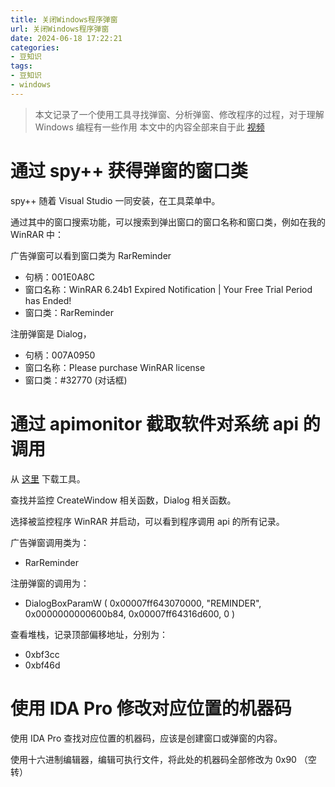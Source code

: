 ```yaml
---
title: 关闭Windows程序弹窗
url: 关闭Windows程序弹窗
date: 2024-06-18 17:22:21
categories:
- 豆知识
tags:
- 豆知识
- windows
---
```


> 本文记录了一个使用工具寻找弹窗、分析弹窗、修改程序的过程，对于理解 Windows 编程有一些作用
> 本文中的内容全部来自于此 [视频](https://www.bilibili.com/video/BV1YM4m1m7qc)

<!-- more -->

# 通过 spy++ 获得弹窗的窗口类

spy++ 随着 Visual Studio 一同安装，在工具菜单中。

通过其中的窗口搜索功能，可以搜索到弹出窗口的窗口名称和窗口类，例如在我的 WinRAR 中：

广告弹窗可以看到窗口类为 RarReminder

- 句柄：001E0A8C
- 窗口名称：WinRAR 6.24b1 Expired Notification | Your Free Trial Period has Ended!
- 窗口类：RarReminder

注册弹窗是 Dialog，

- 句柄：007A0950
- 窗口名称：Please purchase WinRAR license
- 窗口类：#32770 (对话框)

# 通过 apimonitor 截取软件对系统 api 的调用

从 [这里](http://www.rohitab.com/) 下载工具。

查找并监控 CreateWindow 相关函数，Dialog 相关函数。

选择被监控程序 WinRAR 并启动，可以看到程序调用 api 的所有记录。

广告弹窗调用类为：

- RarReminder

注册弹窗的调用为：

- DialogBoxParamW ( 0x00007ff643070000, "REMINDER", 0x0000000000600b84, 0x00007ff64316d600, 0 )

查看堆栈，记录顶部偏移地址，分别为：

- 0xbf3cc
- 0xbf46d

# 使用 IDA Pro 修改对应位置的机器码

使用 IDA Pro 查找对应位置的机器码，应该是创建窗口或弹窗的内容。

使用十六进制编辑器，编辑可执行文件，将此处的机器码全部修改为 0x90 （空转）
